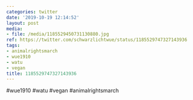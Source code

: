 ```yaml
---
categories: twitter
date: '2019-10-19 12:14:52'
layout: post
media:
- file: /media/1185529450731130880.jpg
ref: https://twitter.com/schwarzlichtwue/status/1185529747327143936
tags:
- animalrightsmarch
- wue1910
- watu
- vegan
title: 1185529747327143936
---
```

#wue1910 #watu #vegan #animalrightsmarch  